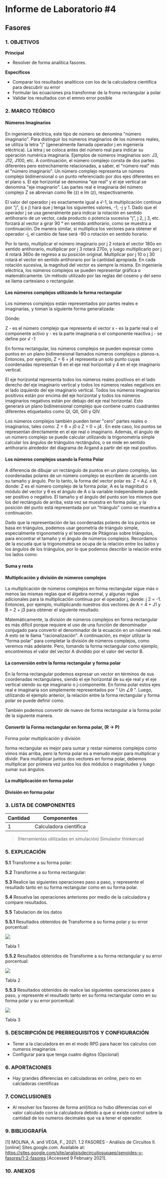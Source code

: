 # Informe de Laboratorio #4
## Fasores
### 1.	OBJETIVOS

**Principal**

 - Resolver de forma analítica fasores.
 
**Específicos**

- Comparar los resultados analiticos con los de la calculadora cientifica para descubrir su error 
- Formular las ecuaciones pra transformar de la froma rectangular a polar
- Validar los resultados con el emnro error posible

### 2.	MARCO TEÓRICO 
#### Números Imaginarios
En ingeniería eléctrica, este tipo de número se denomina "número imaginario". Para distinguir los números imaginarios de los números reales, se utiliza la letra "j" (generalmente llamada operador j en ingeniería eléctrica). La letra j se coloca antes del número real para indicar su operación numérica imaginaria. Ejemplos de números imaginarios son: J3, J12, J100, etc. A continuación, el número complejo consta de dos partes diferentes pero estrechamente relacionadas, a saber, el "número real" más el "número imaginario". Un número complejo representa un número complejo bidimensional o un punto referenciado por dos ejes diferentes en el plano s. El eje horizontal se denomina "eje real" y el eje vertical se denomina "eje imaginario". Las partes real e imaginaria del número complejo Z se abrevian como Re (z) e Im (z), respectivamente.


El valor del operador j es exactamente igual a √-1, la multiplicación continua por "j", (j x j) hará que j tenga los siguientes valores, -1, -j y 1. Dado que el operador j se usa generalmente para indicar la rotación en sentido antihorario de un vector, cada producto o potencia sucesiva "j", j 2, j 3, etc. forzará al vector a girar 90 ° en sentido antihorario, como se muestra a continuación. De manera similar, si multiplica los vectores para obtener el operador -j, el cambio de fase será -90 o rotación en sentido horario.

Por lo tanto, multiplicar el número imaginario por j 2 rotará el vector 180o en sentido antihorario, multiplicar por j 3 rotará 270o, y luego multiplicarlo por j 4 rotará 360o de regreso a su posición original. Multiplicar por j 10 o j 30 rotará el vector en sentido antihorario por la cantidad apropiada. En cada rotación sucesiva, la magnitud del vector es siempre la misma. En ingeniería eléctrica, los números complejos se pueden representar gráfica o matemáticamente. Un método utilizado por las reglas del coseno y del seno se llama cartesiano o rectangular.

#### Los números complejos utilizando la forma rectangular

Los números complejos están representados por partes reales e imaginarias, y toman la siguiente forma generalizada: 

Dónde:

  Z   - es el número complejo que representa el vector
  x   - es la parte real o el componente activo
  y   - es la parte imaginaria o el componente reactiva
  j   - se define por √ -1
  
  En forma rectangular, los números complejos se pueden expresar como puntos en un plano bidimensional llamados números complejos o planos-s. Entonces, por ejemplo, Z = 6 + j4 representa un solo punto cuyas coordenadas representan 6 en el eje real horizontal y 4 en el eje imaginario vertical.

El eje horizontal representa todos los números reales positivos en el lado derecho del eje imaginario vertical y todos los números reales negativos en el lado izquierdo del eje imaginario vertical. Todos los números imaginarios positivos están por encima del eje horizontal y todos los números imaginarios negativos están por debajo del eje real horizontal. Esto generará un plano bidimensional complejo que contiene cuatro cuadrantes diferentes etiquetados como QI, QII, QIII y QIV.

Los números complejos también pueden tener "cero" partes reales o imaginarios, tales como: Z = 6 + j0   o   Z = 0 + j4 . En este caso, los puntos se representan directamente en el eje real o imaginario. Además, el ángulo de un número complejo se puede calcular utilizando la trigonometría simple calcular los ángulos de triángulos rectángulos, o se mide en sentido antihorario alrededor del diagrama de Argand a partir del eje real positivo.

#### Los números complejos usando la Forma Polar

A diferencia de dibujar un rectángulo de puntos en un plano complejo, las coordenadas polares de un número complejo se escriben de acuerdo con su tamaño y ángulo. Por lo tanto, la forma del vector polar es: Z = A∠ ± θ, donde: Z es el número complejo de la forma polar, A es la magnitud o módulo del vector y θ es el ángulo de A o la variable independiente puede ser positivo o negativo. El tamaño y el ángulo del punto son los mismos que los del rectángulo de arriba, esta vez se muestra en forma polar, y la posición del punto está representada por un "triángulo" como se muestra a continuación.

Dado que la representación de las coordenadas polares de los puntos se basa en triángulos, podemos usar geometría de triángulo simple, especialmente trigonometría y el teorema de Pitágoras sobre triángulos, para encontrar el tamaño y el ángulo de números complejos. Recordamos de la escuela que la trigonometría se ocupa de la relación entre los lados y los ángulos de los triángulos, por lo que podemos describir la relación entre los lados como:

#### Suma y resta

#### Multiplicación y división de números complejos
La multiplicación de números complejos en forma rectangular sigue más o menos las mismas reglas que el álgebra normal, y algunas reglas adicionales para la multiplicación continua por el operador j, donde: j 2 = -1. Entonces, por ejemplo, multiplicando nuestros dos vectores de A = 4 + J1 y B = 2 + j3 para obtener el siguiente resultado.


Matemáticamente, la división de números complejos en forma rectangular es más difícil porque requiere el uso de una función de denominador conjugado para convertir el denominador de la ecuación en un número real. A esto se le llama "racionalización". A continuación, es mejor utilizar la "forma polar" para completar la división de números complejos, como veremos más adelante. Pero, tomando la forma rectangular como ejemplo, encontremos el valor del vector A dividido por el valor del vector B.

#### La conversión entre la forma rectangular y forma polar

En la forma rectangular podemos expresar un vector en términos de sus coordenadas rectangulares, siendo el eje horizontal de su eje real y el eje vertical siendo su eje imaginario o j-componente. En forma polar estos ejes real e imaginaria son simplemente representados por " Un ∠θ ". Luego, utilizando el ejemplo anterior, la relación entre la forma rectangular y forma polar se puede definir como.

También podemos convertir de nuevo de forma rectangular a la forma polar de la siguiente manera.

#### Convertir la Forma rectangular en forma polar, (R → P)

Forma polar multiplicación y división

forma rectangular es mejor para sumar y restar números complejos como vimos más arriba, pero la forma polar es a menudo mejor para multiplicar y dividir. Para multiplicar juntos dos vectores en forma polar, debemos multiplicar por primera vez juntos los dos módulos o magnitudes y luego sumar sus ángulos.

#### La multiplicación en forma polar

#### División en forma polar

### 3.	LISTA DE COMPONENTES

| Cantidad | Componentes | 
| -------- | ----------- | 
| 1 |Calculadora cientifica| 

 
> (Herramientas utilizadas en simulación) 
> Simulador thinkercad


### 5.	EXPLICACIÓN


__5.1__ Transforme a su forma polar:


__5.2__ Transforme a su forma rectangular:


__5.3__ Realice las siguientes operaciones paso a paso, y represente el resultado tanto en su
forma rectangular como en su forma polar.

__5.4__ Resuelva las operaciones anteriores por medio de la calculadora y compare
resultados.




__5.5__ Tabulacion de los datos

__5.5.1__ Resultados obtenidos de Transforme a su forma polar y su error porcentual:

![](https://github.com/SanchezMaiAndresSebastian/Informe-de-Lab-4/blob/main/Fotos/17.png) 

Tabla 1

__5.5.2__ Resultados obtenidos de Transforme a su forma rectangular y su error porcentual:

![](https://github.com/SanchezMaiAndresSebastian/Informe-de-Lab-4/blob/main/Fotos/18.png) 

Tabla 2

__5.5.3__ Resultados obtenidos de realice las siguientes operaciones paso a paso, y represente el resultado tanto en su
forma rectangular como en su forma polar y su error porcentual:

![](https://github.com/SanchezMaiAndresSebastian/Informe-de-Lab-4/blob/main/Fotos/19.png) 

Tabla 3






### 5.	 DESCRIPCIÓN DE PRERREQUISITOS Y CONFIGURACIÓN

 - Tener a la claculadora en en el modo RPD para hacer los calculos con numeros imaginarios
 - Configurar para que tenga cuatro digitos (Opcional)

 
### 6.	APORTACIONES

 - Hay grandes diferencias en calculadoras en online, pero no en calcladoras cientificas
 
 
### 7.	CONCLUSIONES
 - Al resolver los fasores de forma anl{itica no hubo diferencias con el valor calculado con la calculadora debido a que si existe control sobre la cantidad de los numeros decimales que va a tener el operador.


### 9.	BIBLIOGRAFÍA

[1] MOLINA, A. and VEGA, F., 2021. 1.2 FASORES - Análisis de Circuitos II. [online] Sites.google.com. Available at: <https://sites.google.com/site/analisisdecircuitosupaep/senoides-y-fasores/1-2-fasores> [Accessed 9 February 2021].


### 10.	 ANEXOS
